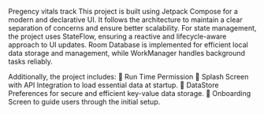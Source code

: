 Pregency vitals track
This project is built using Jetpack Compose for a modern and declarative UI. It follows the
architecture to maintain a clear separation of concerns and ensure better scalability.
For state management, the project uses StateFlow, ensuring a reactive and lifecycle-aware 
approach to UI updates. Room Database is implemented for efficient local data storage and 
management, while WorkManager handles background tasks reliably.

Additionally, the project includes:
 Run Time Permission
 Splash Screen with API Integration to load essential data at startup.
 DataStore Preferences for secure and efficient key-value data storage.
 Onboarding Screen to guide users through the initial setup.
